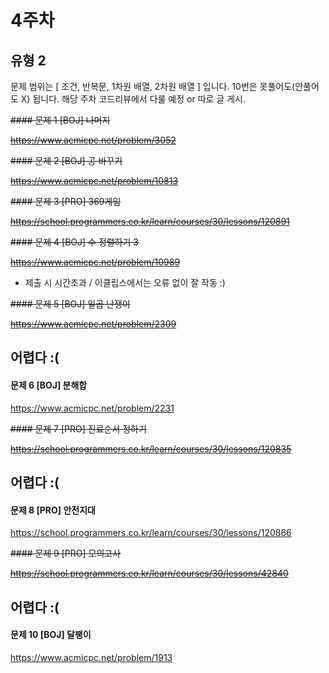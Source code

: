 # 4주차

## 유형 2

문제 범위는 [ 조건, 반복문, 1차원 배열, 2차원 배열 ] 입니다.
10번은 못풀어도(안풀어도 X) 됩니다. 해당 주차 코드리뷰에서 다룰 예정 or 따로 글 게시.
 
~~#### 문제 1 [BOJ] 나머지~~

~~https://www.acmicpc.net/problem/3052~~ 

~~#### 문제 2 [BOJ] 공 바꾸기~~

~~https://www.acmicpc.net/problem/10813~~ 

~~#### 문제 3 [PRO] 369게임~~

~~https://school.programmers.co.kr/learn/courses/30/lessons/120891~~ 

~~#### 문제 4 [BOJ] 수 정렬하기 3~~

~~https://www.acmicpc.net/problem/10989~~ 
 - 제출 시 시간초과 / 이클립스에서는 오류 없이 잘 작동 :)

~~#### 문제 5 [BOJ] 일곱 난쟁이~~

~~https://www.acmicpc.net/problem/2309~~ 

## 어렵다 :(
#### 문제 6 [BOJ] 분해합

https://www.acmicpc.net/problem/2231 

~~#### 문제 7 [PRO] 진료순서 정하기~~

~~https://school.programmers.co.kr/learn/courses/30/lessons/120835~~ 

## 어렵다 :(
#### 문제 8 [PRO] 안전지대

https://school.programmers.co.kr/learn/courses/30/lessons/120866 

~~#### 문제 9 [PRO] 모의고사~~

~~https://school.programmers.co.kr/learn/courses/30/lessons/42840~~ 

## 어렵다 :(
#### 문제 10 [BOJ] 달팽이
https://www.acmicpc.net/problem/1913 
 